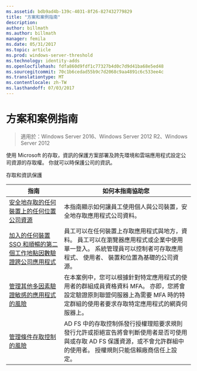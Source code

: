 ```yaml
---
ms.assetid: bdb9ad4b-139c-4031-8f26-827432779829
title: "方案和案例指南"
description: 
author: billmath
ms.author: billmath
manager: femila
ms.date: 05/31/2017
ms.topic: article
ms.prod: windows-server-threshold
ms.technology: identity-adds
ms.openlocfilehash: fdfa860d9fdf1c77327b4d0c7d9d41ba68e5ed48
ms.sourcegitcommit: 70c1b6cedad55b9c7d2068c9aa4891c6c533ee4c
ms.translationtype: MT
ms.contentlocale: zh-TW
ms.lasthandoff: 07/03/2017
---
```

# <a name="solutions-and-scenario-guides"></a>方案和案例指南

>適用於：Windows Server 2016、Windows Server 2012 R2、Windows Server 2012
 
  
使用 Microsoft 的存取，資訊的保護方案部署及跨先環境和雲端應用程式設定公司資源的存取權。 你就可以時保護公司的資訊。  
  
存取和資訊保護  
  
|指南|如何本指南協助您                                                                                                                                                                                                                                                                                                                                                                                                    
|-----|-----  
| [安全地存取的任何裝置上的任何位置公司資源](https://technet.microsoft.com/library/dn550982.aspx)|本指南顯示如何讓員工使用個人與公司裝置，安全地存取應用程式公司資料。                                                                                                                                                                                    
| [加入的任何裝置 SSO 和順暢的第二個工作地點因數驗證跨公司應用程式](https://technet.microsoft.com/library/dn280945.aspx) | 員工可以在任何裝置上存取應用程式與地方，資料。 員工可以在瀏覽器應用程式或企業中使用單一登入。 系統管理員可以控制者可存取應用程式、 使用者、 裝置和位置為基礎的公司資源。                                        
| [管理其他多因素驗證敏感的應用程式的風險](https://technet.microsoft.com/library/dn280949.aspx)| 在本案例中，您可以根據針對特定應用程式的使用者的群組成員資格資料 MFA。 亦即，您將會設定驗證原則聯盟伺服器上為需要 MFA 時的特定群組的使用者要求存取特定應用程式的網頁伺服器上。  
| [管理條件存取控制的風險](https://technet.microsoft.com/library/dn280937.aspx) | AD FS 中的存取控制係發行授權理賠要求規則發行允許或拒絕宣告將會判斷使用者是否可使用與或存取 AD FS 保護資源，或不會允許群組中的使用者。 授權規則只能信賴廠商信任上設定。
  


